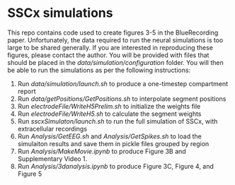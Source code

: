 # SSCx simulations

This repo contains code used to create figures 3-5 in the BlueRecording paper. Unfortunately, the data required to run the neural simulations is too large to be shared generally. If you are interested in reproducing these figures, please contact the author. You will be provided with files that should be placed in the *data/simulation/configuration* folder. You will then be able to run the simulations as per the following instructions:

1. Run *data/simulation/launch.sh* to produce a one-timestep compartment report
2. Run *data/getPositions/GetPositions.sh* to interpolate segment positions
3. Run *electrodeFile/WriteH5Prelim.sh* to initialize the weights file
4. Run *electrodeFile/WriteH5.sh* to calculate the segment weights
5. Run *sscxSimulaton/launch.sh* to run the full simulation of SSCx, with extracellular recordings
6. Run *Analysis/GetEEG.sh* and *Analysis/GetSpikes.sh* to load the simulaiton results and save them in pickle files grouped by region
7. Run *Analysis/MakeMovie.ipynb* to produce Figure 3B and Supplementary Video 1.
8. Run *Analysis/3danalysis.ipynb* to produce Figure 3C, Figure 4, and Figure 5

